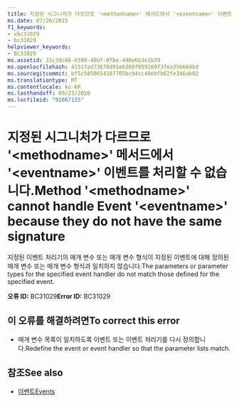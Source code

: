 ```yaml
---
title: 지정된 시그니처가 다르므로 '<methodname>' 메서드에서 '<eventname>' 이벤트를 처리할 수 없습니다.
ms.date: 07/20/2015
f1_keywords:
- vbc31029
- bc31029
helpviewer_keywords:
- BC31029
ms.assetid: 33c3dc66-6599-40bf-8fbe-490e6b3e1b39
ms.openlocfilehash: 4151fad73678d91e6380f059169f3fea356664bd
ms.sourcegitcommit: bf5c5850654187705bc94cc40ebfb62fe346ab02
ms.translationtype: MT
ms.contentlocale: ko-KR
ms.lasthandoff: 09/23/2020
ms.locfileid: "91067155"
---
```

# <a name="method-methodname-cannot-handle-event-eventname-because-they-do-not-have-the-same-signature"></a><span data-ttu-id="95a31-102">지정된 시그니처가 다르므로 '\<methodname>' 메서드에서 '\<eventname>' 이벤트를 처리할 수 없습니다.</span><span class="sxs-lookup"><span data-stu-id="95a31-102">Method '\<methodname>' cannot handle Event '\<eventname>' because they do not have the same signature</span></span>

<span data-ttu-id="95a31-103">지정된 이벤트 처리기의 매개 변수 또는 매개 변수 형식이 지정된 이벤트에 대해 정의된 매개 변수 또는 매개 변수 형식과 일치하지 않습니다.</span><span class="sxs-lookup"><span data-stu-id="95a31-103">The parameters or parameter types for the specified event handler do not match those defined for the specified event.</span></span>  
  
 <span data-ttu-id="95a31-104">**오류 ID:** BC31029</span><span class="sxs-lookup"><span data-stu-id="95a31-104">**Error ID:** BC31029</span></span>  
  
## <a name="to-correct-this-error"></a><span data-ttu-id="95a31-105">이 오류를 해결하려면</span><span class="sxs-lookup"><span data-stu-id="95a31-105">To correct this error</span></span>  
  
- <span data-ttu-id="95a31-106">매개 변수 목록이 일치하도록 이벤트 또는 이벤트 처리기를 다시 정의합니다.</span><span class="sxs-lookup"><span data-stu-id="95a31-106">Redefine the event or event handler so that the parameter lists match.</span></span>  
  
## <a name="see-also"></a><span data-ttu-id="95a31-107">참조</span><span class="sxs-lookup"><span data-stu-id="95a31-107">See also</span></span>

- [<span data-ttu-id="95a31-108">이벤트</span><span class="sxs-lookup"><span data-stu-id="95a31-108">Events</span></span>](../programming-guide/language-features/events/index.md)
